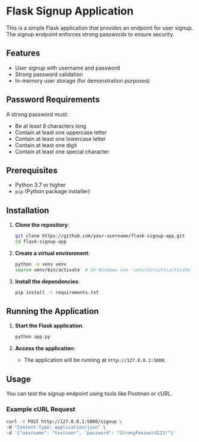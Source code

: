 # Flask Signup Application

This is a simple Flask application that provides an endpoint for user signup. The signup endpoint enforces strong passwords to ensure security.

## Features

- User signup with username and password
- Strong password validation
- In-memory user storage (for demonstration purposes)

## Password Requirements

A strong password must:
- Be at least 8 characters long
- Contain at least one uppercase letter
- Contain at least one lowercase letter
- Contain at least one digit
- Contain at least one special character

## Prerequisites

- Python 3.7 or higher
- `pip` (Python package installer)

## Installation

1. **Clone the repository**:
    ```bash
    git clone https://github.com/your-username/flask-signup-app.git
    cd flask-signup-app
    ```

2. **Create a virtual environment**:
    ```bash
    python -m venv venv
    source venv/bin/activate  # On Windows use `venv\Scripts\activate`
    ```

3. **Install the dependencies**:
    ```bash
    pip install -r requirements.txt
    ```

## Running the Application

1. **Start the Flask application**:
    ```bash
    python app.py
    ```

2. **Access the application**:
    - The application will be running at `http://127.0.0.1:5000`.

## Usage

You can test the signup endpoint using tools like Postman or cURL.

### Example cURL Request

```bash
curl -X POST http://127.0.0.1:5000/signup \
-H "Content-Type: application/json" \
-d '{"username": "testuser", "password": "StrongPassword123!"}'
